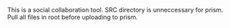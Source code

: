This is a social collaboration tool.
SRC directory is unneccessary for prism. 
Pull all files in root before uploading to prism.
